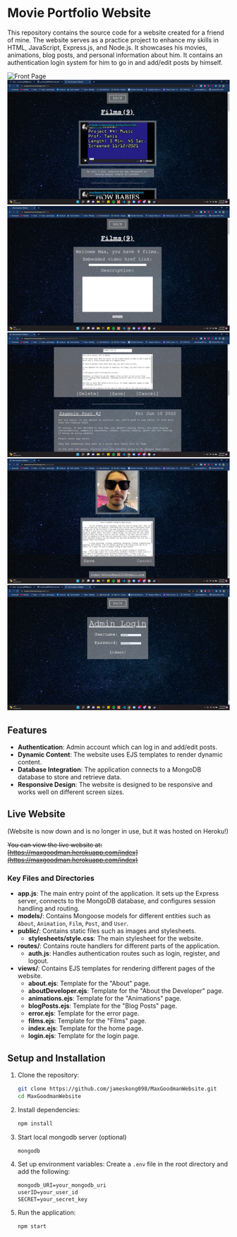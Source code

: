 # Movie Portfolio Website

This repository contains the source code for a website created for a friend of mine. The website serves as a practice project to enhance my skills in HTML, JavaScript, Express.js, and Node.js. It showcases his movies, animations, blog posts, and personal information about him. It contains an authentication login system for him to go in and add/edit posts by himself.

![Front Page](demo_assets/front_page.gif)
![Films Page](demo_assets/sc_1.png)
![Edit Films Page](demo_assets/sc_2.jpeg)
![Edit Posts Page](demo_assets/sc_3.jpeg)
![Edit About Page](demo_assets/sc_4.jpeg)
![Admin Login Page](demo_assets/sc_5.png)

## Features

- **Authentication**: Admin account which can log in and add/edit posts.
- **Dynamic Content**: The website uses EJS templates to render dynamic content.
- **Database Integration**: The application connects to a MongoDB database to store and retrieve data.
- **Responsive Design**: The website is designed to be responsive and works well on different screen sizes.

## Live Website

(Website is now down and is no longer in use, but it was hosted on Heroku!)

~~You can view the live website at: [https://maxgoodman.herokuapp.com/index](https://maxgoodman.herokuapp.com/index)~~

### Key Files and Directories

- **app.js**: The main entry point of the application. It sets up the Express server, connects to the MongoDB database, and configures session handling and routing.
- **models/**: Contains Mongoose models for different entities such as `About`, `Animation`, `Film`, `Post`, and `User`.
- **public/**: Contains static files such as images and stylesheets.
  - **stylesheets/style.css**: The main stylesheet for the website.
- **routes/**: Contains route handlers for different parts of the application.
  - **auth.js**: Handles authentication routes such as login, register, and logout.
- **views/**: Contains EJS templates for rendering different pages of the website.
  - **about.ejs**: Template for the "About" page.
  - **aboutDeveloper.ejs**: Template for the "About the Developer" page.
  - **animations.ejs**: Template for the "Animations" page.
  - **blogPosts.ejs**: Template for the "Blog Posts" page.
  - **error.ejs**: Template for the error page.
  - **films.ejs**: Template for the "Films" page.
  - **index.ejs**: Template for the home page.
  - **login.ejs**: Template for the login page.

## Setup and Installation

1. Clone the repository:
    ```sh
    git clone https://github.com/jameskong098/MaxGoodmanWebsite.git
    cd MaxGoodmanWebsite
    ```

2. Install dependencies:
    ```sh
    npm install
    ```

3. Start local mongodb server (optional)
    ```sh
    mongodb
    ```

4. Set up environment variables:
    Create a `.env` file in the root directory and add the following:
    ```env
    mongodb_URI=your_mongodb_uri
    userID=your_user_id
    SECRET=your_secret_key
    ```

5. Run the application:
    ```sh
    npm start
    ```
